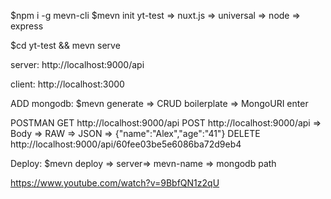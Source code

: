 $npm i -g mevn-cli
$mevn init yt-test
=> nuxt.js => universal => node => express

$cd yt-test && mevn serve

server:
http://localhost:9000/api

client:
http://localhost:3000

ADD mongodb:
$mevn generate => CRUD boilerplate => MongoURI enter

POSTMAN
GET http://localhost:9000/api
POST http://localhost:9000/api => Body => RAW => JSON => {"name":"Alex","age":"41"}
DELETE http://localhost:9000/api/60fee03be5e6086ba72d9eb4


Deploy:
$mevn deploy => server=> mevn-name => mongodb path


https://www.youtube.com/watch?v=9BbfQN1z2qU